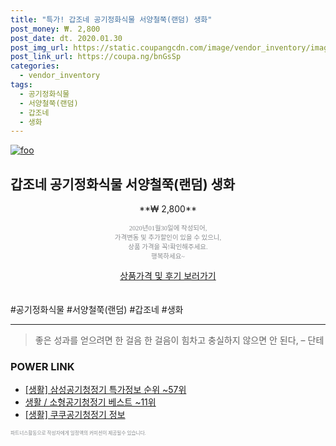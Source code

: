 ```yaml
--- 
title: "특가! 갑조네 공기정화식물 서양철쭉(랜덤) 생화" 
post_money: ₩. 2,800 
post_date: dt. 2020.01.30 
post_img_url: https://static.coupangcdn.com/image/vendor_inventory/images/2018/03/02/15/6/0ec0092b-7cc4-4bf6-9363-7e025877220f.jpg 
post_link_url: https://coupa.ng/bnGsSp 
categories: 
  - vendor_inventory 
tags: 
  - 공기정화식물 
  - 서양철쭉(랜덤) 
  - 갑조네 
  - 생화 
--- 
```

[![foo](https://static.coupangcdn.com/image/vendor_inventory/images/2018/03/02/15/6/0ec0092b-7cc4-4bf6-9363-7e025877220f.jpg)](https://coupa.ng/bnGsSp) 

## 갑조네 공기정화식물 서양철쭉(랜덤) 생화 
<p style="text-align: center;">**₩ 2,800**</p> 
<p style="text-align: center;"><span style="color: #898c8f; font-family: Georgia,Times,serif; font-size: 0.75em;">2020년01월30일에 작성되어, <br>가격변동 및 추가할인이 있을 수 있으니,<br> 상품 가격을 꼭!확인해주세요.<br>행복하세요~</span> 
</p>	 
<div markdown="0" style="text-align: center;"><a href="https://coupa.ng/bnGsSp" class="btn btn--success">상품가격 및 후기 보러가기</a></div> 
<br><br> 
  #공기정화식물 #서양철쭉(랜덤) #갑조네 #생화 
<hr> 

> 좋은 성과를 얻으려면 한 걸음 한 걸음이 힘차고 충실하지 않으면 안 된다, – 단테 


### POWER LINK

* <a href="https://blog.naver.com/sakai111/221778337540" target="_blank"> [생활] 삼성공기청정기 특가정보 순위 ~57위</a>
* <a href="https://blog.naver.com/santokki14/221789542072" target="_blank">생활 / 소형공기청정기 베스트 ~11위</a>
* <a href="https://blog.naver.com/fash111/221768722898" target="_blank"> [생활] 쿠쿠공기청정기 정보 </a>

<span style="color: #898c8f; font-family: Georgia,Times,serif; font-size: 0.55em;">파트너스활동으로 작성자에게 일정액의 커미션이 제공될수 있습니다.</span> 
